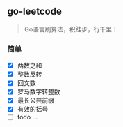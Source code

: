 ## go-leetcode

> Go语言刷算法，积跬步，行千里！

### 简单

- [x] 两数之和
- [x] 整数反转
- [x] 回文数
- [x] 罗马数字转整数
- [x] 最长公共前缀
- [x] 有效的括号
- [ ] todo ...
